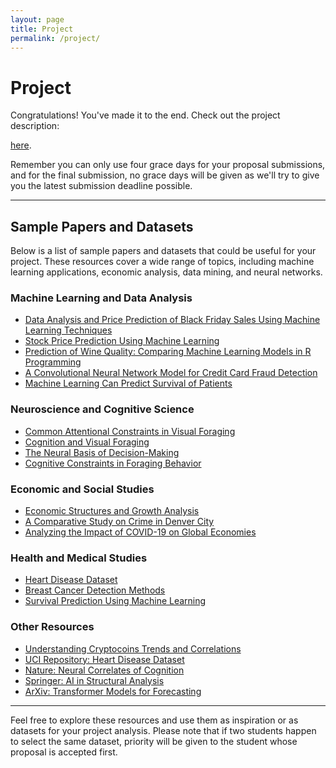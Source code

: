 ```yaml
---
layout: page
title: Project
permalink: /project/
---
```


# Project

Congratulations! You've made it to the end. Check out the project description:

[here](https://bcolabcourses.github.io/ISIfall2024/static_files/assignments/ISI2024FinalProject.pdf).  

Remember you can only use four grace days for your proposal submissions, and for the final submission, no grace days will be given as we'll try to give you the latest submission deadline possible.  

---

## Sample Papers and Datasets

Below is a list of sample papers and datasets that could be useful for your project. These resources cover a wide range of topics, including machine learning applications, economic analysis, data mining, and neural networks.

### Machine Learning and Data Analysis
- [Data Analysis and Price Prediction of Black Friday Sales Using Machine Learning Techniques](https://www.ijert.org/research/data-analysis-and-price-prediction-of-black-friday-sales-using-machine-learning-techniques-IJERTV10IS070271.pdf)
- [Stock Price Prediction Using Machine Learning](https://paperswithcode.com/paper/stock-price-prediction-using-machine-learning)
- [Prediction of Wine Quality: Comparing Machine Learning Models in R Programming](https://www.researchgate.net/publication/364030507_Prediction_of_Wine_Quality_Comparing_Machine_Learning_Models_in_R_Programming)
- [A Convolutional Neural Network Model for Credit Card Fraud Detection](https://www.ieeexplore.ieee.org/document/9452820)
- [Machine Learning Can Predict Survival of Patients](https://www.semanticscholar.org/paper/Machine-learning-can-predict-survival-of-patients-Chicco-Jurman/e64579d8593140396b518682bb3a47ba246684eb)

### Neuroscience and Cognitive Science
- [Common Attentional Constraints in Visual Foraging](https://journals.plos.org/plosone/article?id=10.1371/journal.pone.0061007)
- [Cognition and Visual Foraging](https://bpb-us-w2.wpmucdn.com/web.sas.upenn.edu/dist/a/511/files/2023/07/Aka-et-al-2023-Cognition.pdf)
- [The Neural Basis of Decision-Making](https://www.jneurosci.org/content/jneuro/42/3/454.full.pdf)
- [Cognitive Constraints in Foraging Behavior](https://journals.plos.org/plosone/article?id=10.1371/journal.pone.0290175)

### Economic and Social Studies
- [Economic Structures and Growth Analysis](https://journalofeconomicstructures.springeropen.com/articles/10.1186/s40008-020-00220-6)
- [A Comparative Study on Crime in Denver City](https://www.semanticscholar.org/paper/A-Comparative-Study-on-Crime-in-Denver-City-Based-Ratul/0d603a721a8321e12eb56859ee9ebecd923b70e0)
- [Analyzing the Impact of COVID-19 on Global Economies](https://www.sciencedirect.com/science/article/pii/S0960982222004055?ref=pdf_download&fr=RR-2&rr=83c840246a02992c)

### Health and Medical Studies
- [Heart Disease Dataset](https://archive.ics.uci.edu/dataset/45/heart+disease)
- [Breast Cancer Detection Methods](https://www.academia.edu/download/105063335/A_Comparative_Analysis_of_Methods_for_Detecting_and_Diagnosing_Breast_Cancer_Based_on_Data_Mining.pdf)
- [Survival Prediction Using Machine Learning](https://www.ncbi.nlm.nih.gov/pmc/articles/PMC9268898/)

### Other Resources
- [Understanding Cryptocoins Trends and Correlations](https://paperswithcode.com/paper/understanding-cryptocoins-trends-correlations)
- [UCI Repository: Heart Disease Dataset](https://archive.ics.uci.edu/dataset/45/heart+disease)
- [Nature: Neural Correlates of Cognition](https://www.nature.com/articles/s41598-023-39812-0)
- [Springer: AI in Structural Analysis](https://link.springer.com/article/10.1007/s00521-022-07049-z)
- [ArXiv: Transformer Models for Forecasting](https://arxiv.org/pdf/2203.04383v1.pdf)

---

Feel free to explore these resources and use them as inspiration or as datasets for your project analysis. Please note that if two students happen to select the same dataset, priority will be given to the student whose proposal is accepted first.

